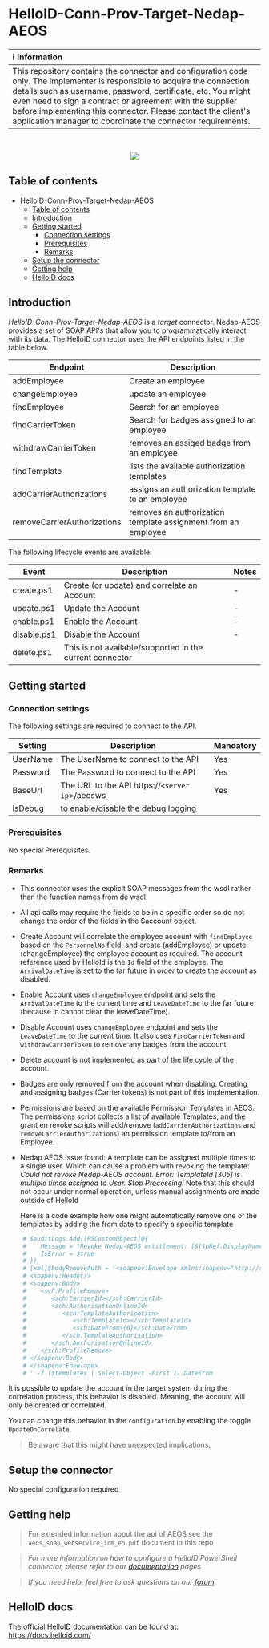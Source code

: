 
# HelloID-Conn-Prov-Target-Nedap-AEOS

| :information_source: Information |
|:---------------------------|
| This repository contains the connector and configuration code only. The implementer is responsible to acquire the connection details such as username, password, certificate, etc. You might even need to sign a contract or agreement with the supplier before implementing this connector. Please contact the client's application manager to coordinate the connector requirements. |
<br />
<p align="center">
  <img src="https://www.tools4ever.nl/connector-logos/nedapaeos-logo.png">
</p> 

## Table of contents

- [HelloID-Conn-Prov-Target-Nedap-AEOS](#helloid-conn-prov-target-nedap-aeos)
  - [Table of contents](#table-of-contents)
  - [Introduction](#introduction)
  - [Getting started](#getting-started)
    - [Connection settings](#connection-settings)
    - [Prerequisites](#prerequisites)
    - [Remarks](#remarks)
  - [Setup the connector](#setup-the-connector)
  - [Getting help](#getting-help)
  - [HelloID docs](#helloid-docs)

## Introduction

_HelloID-Conn-Prov-Target-Nedap-AEOS_ is a _target_ connector. Nedap-AEOS provides a set of SOAP API's that allow you to programmatically interact with its data. The HelloID connector uses the API endpoints listed in the table below.

| Endpoint                  | Description |
|---	 |---	|
|addEmployee                | Create an employee           |
|changeEmployee             | update an employee |
|findEmployee               | Search for an employee |
|findCarrierToken           | Search for badges assigned to an employee |
|withdrawCarrierToken       | removes an assiged badge from an employee |
|findTemplate               | lists the available authorization  templates  |
|addCarrierAuthorizations   | assigns an authorization template to an employee           |
|removeCarrierAuthorizations  | removes an authorization template assignment from an employee            |

The following lifecycle events are available:

| Event  | Description | Notes |
|---	 |---	|---	|
| create.ps1 | Create (or update) and correlate an Account | - |
| update.ps1 | Update the Account | - |
| enable.ps1 | Enable the Account | - |
| disable.ps1 | Disable the Account | - |
| delete.ps1 | This is not available/supported in the current connector


## Getting started

### Connection settings

The following settings are required to connect to the API.

| Setting      | Description                        | Mandatory   |
| ------------ | -----------                        | ----------- |
| UserName     | The UserName to connect to the API | Yes         |
| Password     | The Password to connect to the API | Yes         |
| BaseUrl      | The URL to the API https://`<server ip`>/aeosws | Yes         |
| IsDebug      | to enable/disable the debug logging |

### Prerequisites
No special Prerequisites.

### Remarks
- This connector uses the explicit SOAP messages from the wsdl rather than the function names from de wsdl.
- All api calls may require the fields to be in a specific order so do not change the order of the fields in the $account object.
- Create Account will correlate the employee account with `findEmployee` based on the `PersonnelNo` field, and create (addEmployee) or update (changeEmployee) the employee account as required. The account reference used by HelloId is the `Id` field of the employee. The `ArrivalDateTime` is set to the far future in order to create the account as disabled.
- Enable Account uses `changeEmployee` endpoint and sets the `ArrivalDateTime` to the current time and `LeaveDateTime` to the far future (because in cannot clear the leaveDateTime).
- Disable Account uses `changeEmployee` endpoint and sets the  `LeaveDateTime` to the current time. It also uses `FindCarrierToken` and `withdrawCarrierToken` to remove any badges from the account.
- Delete account is not implemented as part of the life cycle of the account.
- Badges are only removed from the account when disabling. Creating and assigning badges
(Carrier tokens) is not part of this implementation.
- Permissions are based on the available Permission Templates in AEOS. The permissions script collects a list of available Templates, and the grant en revoke scripts will add/remove (`addCarrierAuthorizations` and `removeCarrierAuthorizations`) an permission template to/from an Employee.

- Nedap AEOS Issue found: A template can be assigned multiple times to a single user. Which can cause a problem with revoking the template: *Could not revoke Nedap-AEOS account. Error: TemplateId [305] is multiple times assigned to User. Stop Processing!*
  Note that this should not occur under normal operation, unless manual assignments are made outside of HelloId

  Here is a code example how one might automatically remove one of the templates by adding the from date to specify a specific template
```powershell
    # $auditLogs.Add([PSCustomObject]@{
    #    Message = "Revoke Nedap-AEOS entitlement: [$($pRef.DisplayName)] was Partial successful"
    #    IsError = $true
    # })
    # [xml]$bodyRemoveAuth = '<soapenv:Envelope xmlns:soapenv="http://schemas.xmlsoap.org/soap/envelope/" xmlns:sch="http://www.nedap.com/aeosws/schema">
    # <soapenv:Header/>
    # <soapenv:Body>
    #    <sch:ProfileRemove>
    #       <sch:CarrierId></sch:CarrierId>
    #       <sch:AuthorisationOnlineId>
    #          <sch:TemplateAuthorisation>
    #             <sch:TemplateId></sch:TemplateId>
    #             <sch:DateFrom>{0}</sch:DateFrom>
    #          </sch:TemplateAuthorisation>
    #       </sch:AuthorisationOnlineId>
    #    </sch:ProfileRemove>
    # </soapenv:Body>
    # </soapenv:Envelope>
    # ' -f ($templates | Select-Object -First 1).DateFrom
```

It is possible to update the account in the target system during the correlation process, this behavior is disabled. Meaning, the account will only be created or correlated.

You can change this behavior in the `configuration` by enabling the toggle `UpdateOnCorrelate`.

> Be aware that this might have unexpected implications.

## Setup the connector

No special configuration required

## Getting help
>  For extended information about the api of AEOS see the `aeos_soap_webservice_icm_en.pdf` document in this repo

> _For more information on how to configure a HelloID PowerShell connector, please refer to our [documentation](https://docs.helloid.com/hc/en-us/articles/360012558020-Configure-a-custom-PowerShell-target-system) pages_

> _If you need help, feel free to ask questions on our [forum](https://forum.helloid.com)_

## HelloID docs

The official HelloID documentation can be found at: https://docs.helloid.com/
